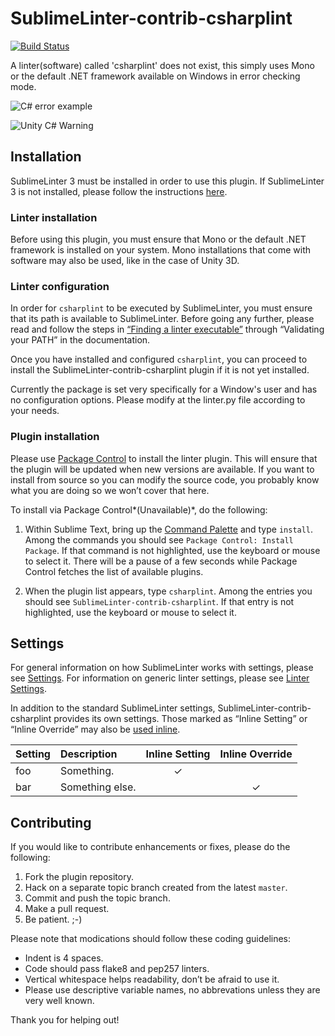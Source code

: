 SublimeLinter-contrib-csharplint
================================

[![Build Status](https://travis-ci.org/SublimeLinter/SublimeLinter-contrib-csharplint.svg?branch=master)](https://travis-ci.org/SublimeLinter/SublimeLinter-contrib-csharplint)

A linter(software) called 'csharplint' does not exist, this simply uses Mono or the default .NET framework available on Windows in error checking mode.

![C# error example](https://lh5.googleusercontent.com/-8SLnmiT3Uzw/VD1Wzt1czQI/AAAAAAAABbg/a63CSip0xt0/w813-h396-no/csharplinter.png)

![Unity C# Warning](https://lh4.googleusercontent.com/-9TlxxCqwPoU/VD1Wzhr9PhI/AAAAAAAABbc/9gxZ9ViXMMc/w895-h398-no/unitycsharplinter.png)

## Installation
SublimeLinter 3 must be installed in order to use this plugin. If SublimeLinter 3 is not installed, please follow the instructions [here][installation].

### Linter installation
Before using this plugin, you must ensure that Mono or the default .NET framework is installed on your system. Mono installations that come with software may also be used, like in the case of Unity 3D.

### Linter configuration
In order for `csharplint` to be executed by SublimeLinter, you must ensure that its path is available to SublimeLinter. Before going any further, please read and follow the steps in [“Finding a linter executable”](http://sublimelinter.readthedocs.org/en/latest/troubleshooting.html#finding-a-linter-executable) through “Validating your PATH” in the documentation.

Once you have installed and configured `csharplint`, you can proceed to install the SublimeLinter-contrib-csharplint plugin if it is not yet installed.

Currently the package is set very specifically for a Window's user and has no configuration options. Please modify at the linter.py file according to your needs.

### Plugin installation
Please use [Package Control][pc] to install the linter plugin. This will ensure that the plugin will be updated when new versions are available. If you want to install from source so you can modify the source code, you probably know what you are doing so we won’t cover that here.

To install via Package Control*(Unavailable)*, do the following:

1. Within Sublime Text, bring up the [Command Palette][cmd] and type `install`. Among the commands you should see `Package Control: Install Package`. If that command is not highlighted, use the keyboard or mouse to select it. There will be a pause of a few seconds while Package Control fetches the list of available plugins.

2. When the plugin list appears, type `csharplint`. Among the entries you should see `SublimeLinter-contrib-csharplint`. If that entry is not highlighted, use the keyboard or mouse to select it.

## Settings
For general information on how SublimeLinter works with settings, please see [Settings][settings]. For information on generic linter settings, please see [Linter Settings][linter-settings].

In addition to the standard SublimeLinter settings, SublimeLinter-contrib-csharplint provides its own settings. Those marked as “Inline Setting” or “Inline Override” may also be [used inline][inline-settings].

|Setting|Description|Inline Setting|Inline Override|
|:------|:----------|:------------:|:-------------:|
|foo|Something.|&#10003;| |
|bar|Something else.| |&#10003;|

## Contributing
If you would like to contribute enhancements or fixes, please do the following:

1. Fork the plugin repository.
1. Hack on a separate topic branch created from the latest `master`.
1. Commit and push the topic branch.
1. Make a pull request.
1. Be patient.  ;-)

Please note that modications should follow these coding guidelines:

- Indent is 4 spaces.
- Code should pass flake8 and pep257 linters.
- Vertical whitespace helps readability, don’t be afraid to use it.
- Please use descriptive variable names, no abbrevations unless they are very well known.

Thank you for helping out!

[docs]: http://sublimelinter.readthedocs.org
[installation]: http://sublimelinter.readthedocs.org/en/latest/installation.html
[locating-executables]: http://sublimelinter.readthedocs.org/en/latest/usage.html#how-linter-executables-are-located
[pc]: https://sublime.wbond.net/installation
[cmd]: http://docs.sublimetext.info/en/sublime-text-3/extensibility/command_palette.html
[settings]: http://sublimelinter.readthedocs.org/en/latest/settings.html
[linter-settings]: http://sublimelinter.readthedocs.org/en/latest/linter_settings.html
[inline-settings]: http://sublimelinter.readthedocs.org/en/latest/settings.html#inline-settings
